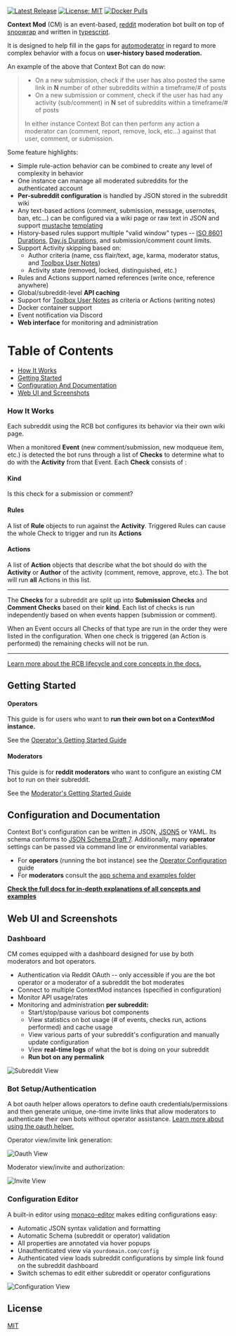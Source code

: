 [![Latest Release](https://img.shields.io/github/v/release/foxxmd/context-mod)](https://github.com/FoxxMD/context-mod/releases)
[![License: MIT](https://img.shields.io/badge/License-MIT-yellow.svg)](https://opensource.org/licenses/MIT)
[![Docker Pulls](https://img.shields.io/docker/pulls/foxxmd/context-mod)](https://hub.docker.com/r/foxxmd/context-mod)

**Context Mod** (CM) is an event-based, [reddit](https://reddit.com) moderation bot built on top of [snoowrap](https://github.com/not-an-aardvark/snoowrap) and written in [typescript](https://www.typescriptlang.org/).

It is designed to help fill in the gaps for [automoderator](https://www.reddit.com/wiki/automoderator/full-documentation) in regard to more complex behavior with a focus on **user-history based moderation.**

An example of the above that Context Bot can do now:

> * On a new submission, check if the user has also posted the same link in **N** number of other subreddits within a timeframe/# of posts
> * On a new submission or comment, check if the user has had any activity (sub/comment) in **N** set of subreddits within a timeframe/# of posts
>
>In either instance Context Bot can then perform any action a moderator can (comment, report, remove, lock, etc...) against that user, comment, or submission.

Some feature highlights:
* Simple rule-action behavior can be combined to create any level of complexity in behavior
* One instance can manage all moderated subreddits for the authenticated account
* **Per-subreddit configuration** is handled by JSON stored in the subreddit wiki
* Any text-based actions (comment, submission, message, usernotes, ban, etc...) can be configured via a wiki page or raw text in JSON and support [mustache](https://mustache.github.io) [templating](/docs/actionTemplating.md)
* History-based rules support multiple "valid window" types -- [ISO 8601 Durations](https://en.wikipedia.org/wiki/ISO_8601#Durations), [Day.js Durations](https://day.js.org/docs/en/durations/creating), and submission/comment count limits.
* Support Activity skipping based on:
  * Author criteria (name, css flair/text, age, karma, moderator status, and [Toolbox User Notes](https://www.reddit.com/r/toolbox/wiki/docs/usernotes))
  * Activity state (removed, locked, distinguished, etc.)
* Rules and Actions support named references (write once, reference anywhere)
* Global/subreddit-level **API caching**
* Support for [Toolbox User Notes](https://www.reddit.com/r/toolbox/wiki/docs/usernotes) as criteria or Actions (writing notes)
* Docker container support
* Event notification via Discord
* **Web interface** for monitoring and administration

# Table of Contents

* [How It Works](#how-it-works)
* [Getting Started](#getting-started)
* [Configuration And Documentation](#configuration-and-documentation)
* [Web UI and Screenshots](#web-ui-and-screenshots)

### How It Works

Each subreddit using the RCB bot configures its behavior via their own wiki page. 

When a monitored **Event** (new comment/submission, new modqueue item, etc.) is detected the bot runs through a list of **Checks** to determine what to do with the **Activity** from that Event. Each **Check** consists of :

#### Kind

Is this check for a submission or comment?

#### Rules

A list of **Rule** objects to run against the **Activity**. Triggered Rules can cause the whole Check to trigger and run its **Actions**

#### Actions

A list of **Action** objects that describe what the bot should do with the **Activity** or **Author** of the activity (comment, remove, approve, etc.). The bot will run **all** Actions in this list.

___

The **Checks** for a subreddit are split up into **Submission Checks** and **Comment Checks** based on their **kind**. Each list of checks is run independently based on when events happen (submission or comment).

When an Event occurs all Checks of that type are run in the order they were listed in the configuration. When one check is triggered (an Action is performed) the remaining checks will not be run.

___

[Learn more about the RCB lifecycle and core concepts in the docs.](/docs#how-it-works)

## Getting Started

#### Operators

This guide is for users who want to **run their own bot on a ContextMod instance.**

See the [Operator's Getting Started Guide](/docs/gettingStartedOperator.md)

#### Moderators

This guide is for **reddit moderators** who want to configure an existing CM bot to run on their subreddit.

See the [Moderator's Getting Started Guide](/docs/gettingStartedMod.md)

## Configuration and Documentation

Context Bot's configuration can be written in JSON, [JSON5](https://json5.org/) or YAML. Its schema conforms to [JSON Schema Draft 7](https://json-schema.org/). Additionally, many **operator** settings can be passed via command line or environmental variables.

* For **operators** (running the bot instance) see the [Operator Configuration](/docs/operatorConfiguration.md) guide
* For **moderators** consult the [app schema and examples folder](/docs/#configuration-and-usage)

[**Check the full docs for in-depth explanations of all concepts and examples**](/docs)

## Web UI and Screenshots


### Dashboard

CM comes equipped with a dashboard designed for use by both moderators and bot operators.

* Authentication via Reddit OAuth -- only accessible if you are the bot operator or a moderator of a subreddit the bot moderates
* Connect to multiple ContextMod instances (specified in configuration)
* Monitor API usage/rates
* Monitoring and administration **per subreddit:**
  * Start/stop/pause various bot components
  * View statistics on bot usage (# of events, checks run, actions performed) and cache usage
  * View various parts of your subreddit's configuration and manually update configuration
  * View **real-time logs** of what the bot is doing on your subreddit
  * **Run bot on any permalink**

![Subreddit View](docs/screenshots/subredditStatus.jpg)

### Bot Setup/Authentication

A bot oauth helper allows operators to define oauth credentials/permissions and then generate unique, one-time invite links that allow moderators to authenticate their own bots without operator assistance. [Learn more about using the oauth helper.](docs/botAuthentication.md#cm-oauth-helper-recommended)

Operator view/invite link generation:

![Oauth View](docs/screenshots/oauth.jpg)

Moderator view/invite and authorization:

![Invite View](docs/screenshots/oauth-invite.jpg)

### Configuration Editor

A built-in editor using [monaco-editor](https://microsoft.github.io/monaco-editor/) makes editing configurations easy:

* Automatic JSON syntax validation and formatting
* Automatic Schema (subreddit or operator) validation
* All properties are annotated via hover popups
* Unauthenticated view via `yourdomain.com/config`
* Authenticated view loads subreddit configurations by simple link found on the subreddit dashboard
* Switch schemas to edit either subreddit or operator configurations

![Configuration View](docs/screenshots/editor.jpg)

## License

[MIT](/LICENSE)
